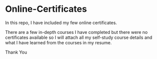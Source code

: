 # Online-Certificates

In this repo, I have included my few online certificates.

There are a few in-depth courses I have completed but there were no certificates available so I will attach all my self-study course details and what I have learned from the courses in my resume. 

Thank You
